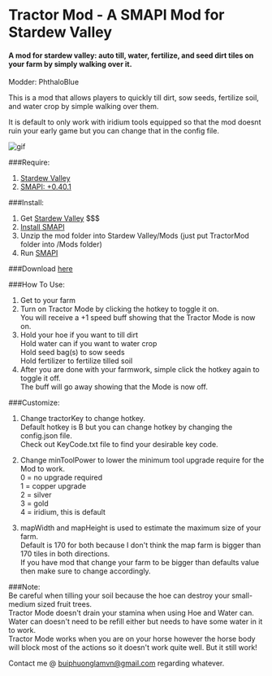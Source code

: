 # Tractor Mod - A SMAPI Mod for Stardew Valley
#### A mod for stardew valley: auto till, water, fertilize, and seed dirt tiles on your farm by simply walking over it. 

Modder: PhthaloBlue  

This is a mod that allows players to quickly till dirt, sow seeds, fertilize soil, and water crop by simple walking over them.  

It is default to only work with iridium tools equipped so that the mod doesnt ruin your early game but you can change that in the config file.

![gif](https://www.youtube.com/watch?v=O17f3lB7BFY)

###Require:  
1. [Stardew Valley](http://store.steampowered.com/app/413150/)
2. [SMAPI: +0.40.1](https://github.com/ClxS/SMAPI/releases)

###Install:  
1. Get [Stardew Valley](http://store.steampowered.com/app/413150/) $$$
2. [Install SMAPI](http://canimod.com/guides/using-mods#installing-smapi)
3. Unzip the mod folder into Stardew Valley/Mods (just put TractorMod folder into /Mods folder)
4. Run [SMAPI](http://canimod.com/guides/using-mods#installing-smapi)


###Download [here](https://github.com/lambui/StardewValleyMod_StashItemsToChest/releases)

###How To Use:
1. Get to your farm
2. Turn on Tractor Mode by clicking the hotkey to toggle it on.  
You will receive a +1 speed buff showing that the Tractor Mode is now on.
3. Hold your hoe if you want to till dirt  
Hold water can if you want to water crop  
Hold seed bag(s) to sow seeds  
Hold fertilizer to fertilize tilled soil
4. After you are done with your farmwork, simple click the hotkey again to toggle it off.  
The buff will go away showing that the Mode is now off.


###Customize:  
1. Change tractorKey to change hotkey.  
Default hotkey is B but you can change hotkey by changing the config.json file.  
Check out KeyCode.txt file to find your desirable key code.

2. Change minToolPower to lower the minimum tool upgrade require for the Mod to work.  
0 = no upgrade required  
1 = copper upgrade  
2 = silver  
3 = gold  
4 = iridium, this is default

3. mapWidth and mapHeight is used to estimate the maximum size of your farm.  
Default is 170 for both because I don't think the map farm is bigger than 170 tiles in both directions.  
If you have mod that change your farm to be bigger than defaults value then make sure to change accordingly.

###Note:  
Be careful when tilling your soil because the hoe can destroy your small-medium sized fruit trees.  
Tractor Mode doesn't drain your stamina when using Hoe and Water can.  
Water can doesn't need to be refill either but needs to have some water in it to work.  
Tractor Mode works when you are on your horse however the horse body will block most of the actions so it doesn't work quite well. But it still work!  

Contact me @ [buiphuonglamvn@gmail.com](mailto:buiphuonglamvn@gmail.com) regarding whatever.
